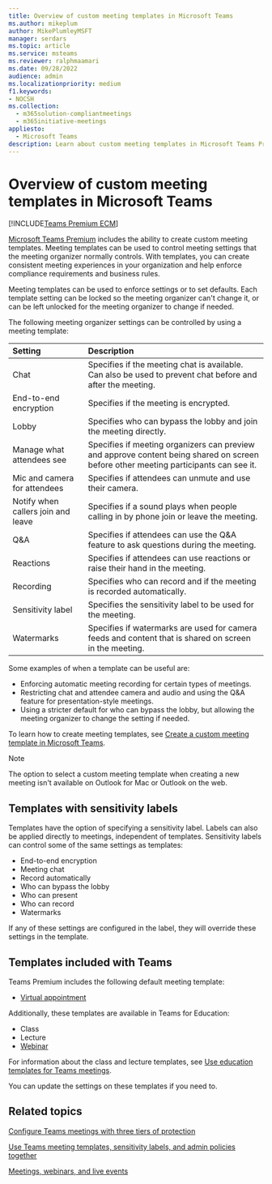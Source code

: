 ```yaml
---
title: Overview of custom meeting templates in Microsoft Teams
ms.author: mikeplum
author: MikePlumleyMSFT
manager: serdars
ms.topic: article
ms.service: msteams
ms.reviewer: ralphmaamari
ms.date: 09/28/2022
audience: admin
ms.localizationpriority: medium
f1.keywords:
- NOCSH
ms.collection: 
  - m365solution-compliantmeetings
  - m365initiative-meetings
appliesto: 
  - Microsoft Teams
description: Learn about custom meeting templates in Microsoft Teams Premium.
---
```


# Overview of custom meeting templates in Microsoft Teams

[!INCLUDE[Teams Premium ECM](includes/teams-premium-ecm.md)]

[Microsoft Teams Premium](enhanced-teams-experience.md) includes the ability to create custom meeting templates. Meeting templates can be used to control meeting settings that the meeting organizer normally controls. With templates, you can create consistent meeting experiences in your organization and help enforce compliance requirements and business rules.

Meeting templates can be used to enforce settings or to set defaults. Each template setting can be locked so the meeting organizer can't change it, or can be left unlocked for the meeting organizer to change if needed.

The following meeting organizer settings can be controlled by using a meeting template:

|Setting|Description|
|:------|:----------|
|Chat|Specifies if the meeting chat is available. Can also be used to prevent chat before and after the meeting.|
|End-to-end encryption|Specifies if the meeting is encrypted.|
|Lobby|Specifies who can bypass the lobby and join the meeting directly.|
|Manage what attendees see|Specifies if meeting organizers can preview and approve content being shared on screen before other meeting participants can see it.|
|Mic and camera for attendees|Specifies if attendees can unmute and use their camera.|
|Notify when callers join and leave|Specifies if a sound plays when people calling in by phone join or leave the meeting.|
|Q&A|Specifies if attendees can use the Q&A feature to ask questions during the meeting.|
|Reactions|Specifies if attendees can use reactions or raise their hand in the meeting.|
|Recording|Specifies who can record and if the meeting is recorded automatically.|
|Sensitivity label|Specifies the sensitivity label to be used for the meeting.|
|Watermarks|Specifies if watermarks are used for camera feeds and content that is shared on screen in the meeting.|

Some examples of when a template can be useful are:

- Enforcing automatic meeting recording for certain types of meetings.
- Restricting chat and attendee camera and audio and using the Q&A feature for presentation-style meetings.
- Using a stricter default for who can bypass the lobby, but allowing the meeting organizer to change the setting if needed.

To learn how to create meeting templates, see [Create a custom meeting template in Microsoft Teams](create-custom-meeting-template.md).

> [!NOTE]
> The option to select a custom meeting template when creating a new meeting isn't available on Outlook for Mac or Outlook on the web.

## Templates with sensitivity labels

Templates have the option of specifying a sensitivity label. Labels can also be applied directly to meetings, independent of templates. Sensitivity labels can control some of the same settings as templates:

- End-to-end encryption
- Meeting chat
- Record automatically
- Who can bypass the lobby
- Who can present
- Who can record
- Watermarks

If any of these settings are configured in the label, they will override these settings in the template.

## Templates included with Teams

Teams Premium includes the following default meeting template:

- [Virtual appointment](virtual-appointment-meeting-template.md)

Additionally, these templates are available in Teams for Education:

- Class
- Lecture
- [Webinar](set-up-webinars.md)

For information about the class and lecture templates, see [Use education templates for Teams meetings](https://support.microsoft.com/topic/9567d25f-3ac5-4fcf-9b66-18f70e5d42b3).

You can update the settings on these templates if you need to.

## Related topics

[Configure Teams meetings with three tiers of protection](configure-meetings-three-tiers-protection.md)

[Use Teams meeting templates, sensitivity labels, and admin policies together](meeting-templates-sensitivity-labels-policies.md)

[Meetings, webinars, and live events](quick-start-meetings-live-events.md)
